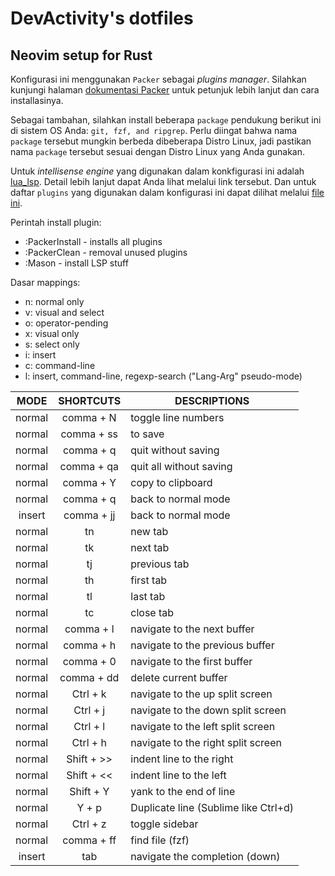 # DevActivity's dotfiles

## Neovim setup for Rust

Konfigurasi ini menggunakan `Packer` sebagai _plugins manager_. Silahkan kunjungi halaman [dokumentasi Packer](https://github.com/wbthomason/packer.nvim) untuk petunjuk lebih lanjut dan cara installasinya.

Sebagai tambahan, silahkan install beberapa `package` pendukung berikut ini di sistem OS Anda: `git, fzf, and ripgrep`. Perlu diingat bahwa nama `package` tersebut mungkin berbeda dibeberapa Distro Linux, jadi pastikan nama `package` tersebut sesuai dengan Distro Linux yang Anda gunakan.

Untuk _intellisense engine_ yang digunakan dalam konkfigurasi ini adalah [lua_lsp](https://github.com/sumneko/lua-language-server). Detail lebih lanjut dapat Anda lihat melalui link tersebut. Dan untuk daftar `plugins` yang digunakan dalam konfigurasi ini dapat dilihat melalui [file ini](https://github.com/devactivity/dotfiles/blob/master/neovim/lua/packer-config/init.lua).

Perintah install plugin:

- :PackerInstall - installs all plugins
- :PackerClean - removal unused plugins
- :Mason - install LSP stuff

Dasar mappings:

- n: normal only
- v: visual and select
- o: operator-pending
- x: visual only
- s: select only
- i: insert
- c: command-line
- l: insert, command-line, regexp-search ("Lang-Arg" pseudo-mode)

|  MODE  | SHORTCUTS  | DESCRIPTIONS                         |
| :----: | :--------: | ------------------------------------ |
| normal | comma + N  | toggle line numbers                  |
| normal | comma + ss | to save                              |
| normal | comma + q  | quit without saving                  |
| normal | comma + qa | quit all without saving              |
| normal | comma + Y  | copy to clipboard                    |
| normal | comma + q  | back to normal mode                  |
| insert | comma + jj | back to normal mode                  |
| normal |     tn     | new tab                              |
| normal |     tk     | next tab                             |
| normal |     tj     | previous tab                         |
| normal |     th     | first tab                            |
| normal |     tl     | last tab                             |
| normal |     tc     | close tab                            |
| normal | comma + l  | navigate to the next buffer          |
| normal | comma + h  | navigate to the previous buffer      |
| normal | comma + 0  | navigate to the first buffer         |
| normal | comma + dd | delete current buffer                |
| normal |  Ctrl + k  | navigate to the up split screen      |
| normal |  Ctrl + j  | navigate to the down split screen    |
| normal |  Ctrl + l  | navigate to the left split screen    |
| normal |  Ctrl + h  | navigate to the right split screen   |
| normal | Shift + >> | indent line to the right             |
| normal | Shift + << | indent line to the left              |
| normal | Shift + Y  | yank to the end of line              |
| normal |   Y + p    | Duplicate line (Sublime like Ctrl+d) |
| normal |  Ctrl + z  | toggle sidebar                       |
| normal | comma + ff | find file (fzf)                      |
| insert |    tab     | navigate the completion (down)       |
